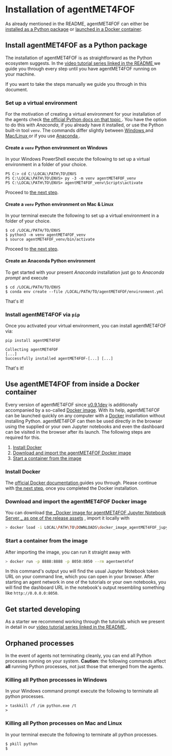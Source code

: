 # Installation of agentMET4FOF

As already mentioned in the README, agentMET4FOF can either be [installed as a Python 
package](#install-agentmet4fof-as-a-python-package) or [launched in a Docker 
container](#use-agentmet4fof-from-inside-a-docker-container).

## Install agentMET4FOF as a Python package

The installation of agentMET4FOF is as straightforward as the Python ecosystem suggests.
In the [video tutorial series linked in the README
](https://github.com/Met4FoF/agentMET4FOF#video-tutorial-series) we guide you 
through every step until you have agentMET4FOF running on your machine.

If you want to take the steps manually we guide you through in this document.

### Set up a virtual environment

For the motivation of creating a virtual environment for your installation of the
agents check [the official Python docs on that topic
](https://docs.python.org/3/tutorial/venv.html#introduction). You have the option 
to do this with _Anaconda_, if you already have it installed, or use the Python 
built-in tool `venv`. The commands differ slightly between [Windows
](#create-a-venv-python-environment-on-windows) and [Mac/Linux
](#create-a-venv-python-environment-on-mac-linux) or if you use [Anaconda
](#create-an-anaconda-python-environment).

#### Create a `venv` Python environment on Windows

In your Windows PowerShell execute the following to set up a virtual environment in
a folder of your choice.

```shell
PS C:> cd C:\LOCAL\PATH\TO\ENVS
PS C:\LOCAL\PATH\TO\ENVS> py -3 -m venv agentMET4FOF_venv
PS C:\LOCAL\PATH\TO\ENVS> agentMET4FOF_venv\Scripts\activate
```
Proceed to [the next step](#install-agentmet4fof-via-pip).

#### Create a `venv` Python environment on Mac & Linux

In your terminal execute the following to set up a virtual environment in a folder
of your choice.

```shell
$ cd /LOCAL/PATH/TO/ENVS
$ python3 -m venv agentMET4FOF_venv
$ source agentMET4FOF_venv/bin/activate
```
Proceed to [the next step](#install-agentmet4fof-via-pip).

#### Create an Anaconda Python environment

To get started with your present *Anaconda* installation just go to *Anaconda
prompt* and execute

```shell
$ cd /LOCAL/PATH/TO/ENVS
$ conda env create --file /LOCAL/PATH/TO/agentMET4FOF/environment.yml 
```
That's it!

### Install agentMET4FOF via `pip`

Once you activated your virtual environment, you can install agentMET4FOF via:

```shell
pip install agentMET4FOF
```

```shell
Collecting agentMET4FOF
[...]
Successfully installed agentMET4FOF-[...] [...]
```
That's it!

## Use agentMET4FOF from inside a Docker container

Every version of agentMET4FOF since
[v0.9.1dev](https://github.com/Met4FoF/agentMET4FOF/releases/tag/v0.9.1dev) is
additionally accompanied by a so-called
[Docker image](https://docs.docker.com/get-started/#what-is-a-container-image). With 
its help, agentMET4FOF can be launched quickly on any computer with a
[Docker](https://docs.docker.com/get-started/overview/) installation without 
installing Python. agentMET4FOF can then be used directly in the browser using the 
supplied or your own Jupyter notebooks and even the dashboard can be
visited in the browser after its launch. The following steps are required for this.

1. [Install Docker](#install-docker)
1. [Download and import the agentMET4FOF Docker image
   ](#download-and-import-the-agentMET4FOF-docker-image)
1. [Start a container from the image](#start-a-container-from-the-image)

### Install Docker

The [official Docker documentation
](https://docs.docker.com/get-started/#download-and-install-docker) guides you through.
Please continue with [the next step](#download-and-import-the-agentMET4FO-docker-image),
once you completed the Docker installation.

### Download and import the agentMET4FOF Docker image

You can download [the _Docker image for agentMET4FOF Jupyter Notebook Server
_ as one of the release assets](https://github.com/Met4FoF/agentMET4FOF/releases/latest)
, import it locally with

```bash
> docker load -i LOCAL\PATH\TO\DOWNLOADS\docker_image_agentMET4FOF_jupyter.tar.gz
```

### Start a container from the image

After importing the image, you can run it straight away with

```bash
> docker run -p 8888:8888 -p 8050:8050 --rm agentmet4fof
```

In this command's output you will find the usual Jupyter Notebook token 
URL on your command line, which you can open in your browser. After starting an 
agent network in one of the tutorials or your own notebooks, you will find the 
dashboard URL in the notebook's output resembling something like 
`http://0.0.0.0:8050`.

## Get started developing

As a starter we recommend working through the tutorials which we present in detail in
our [video tutorial series linked in the README
](https://github.com/Met4FoF/agentMET4FOF#video-tutorial-series). 

## Orphaned processes

In the event of agents not terminating cleanly, you can end all Python processes
running on your system. **Caution**: the following commands affect **all** running 
Python processes, not just those that emerged from the agents.

### Killing all Python processes in Windows

In your Windows command prompt execute the following to terminate all python processes.

```shell
> taskkill /f /im python.exe /t
>
```

### Killing all Python processes on Mac and Linux

In your terminal execute the following to terminate all python processes.

```shell
$ pkill python
$
```
